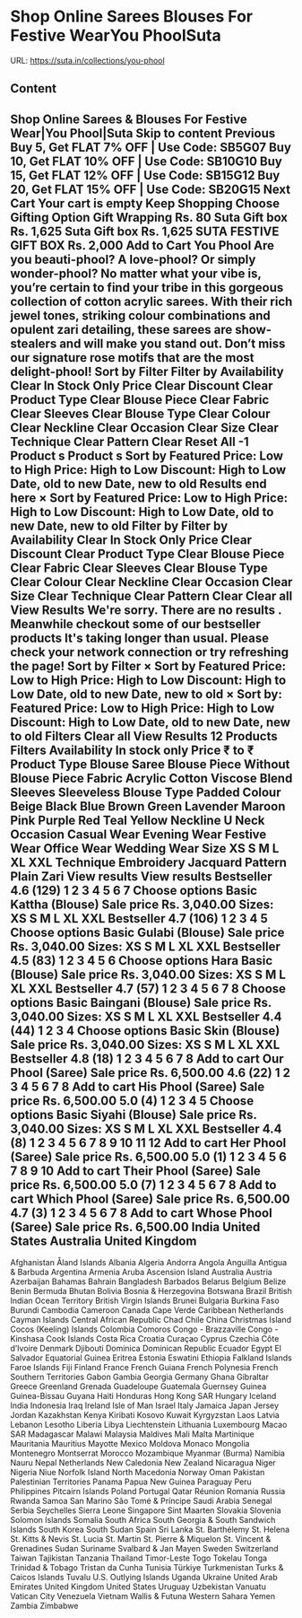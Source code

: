 # Shop Online Sarees  Blouses For Festive WearYou PhoolSuta

URL: https://suta.in/collections/you-phool

## Content

Shop Online Sarees & Blouses For Festive Wear|You Phool|Suta
Skip to content
Previous
Buy 5, Get FLAT 7% OFF | Use Code: SB5G07
Buy 10, Get FLAT 10% OFF | Use Code: SB10G10
Buy 15, Get FLAT 12% OFF | Use Code: SB15G12
Buy 20, Get FLAT 15% OFF | Use Code: SB20G15
Next
Cart
Your cart is empty
Keep Shopping
Choose Gifting Option
Gift Wrapping
Rs. 80
Suta Gift box
Rs. 1,625
Suta Gift box
Rs. 1,625
SUTA FESTIVE GIFT BOX
Rs. 2,000
Add to Cart
You Phool
Are you beauti-phool? A love-phool? Or simply wonder-phool? No matter what your vibe is, you’re certain to find your tribe in this gorgeous collection of cotton acrylic sarees. With their rich jewel tones, striking colour combinations and opulent zari detailing, these sarees are show-stealers and will make you stand out. Don’t miss our signature rose motifs that are the most delight-phool!
Sort by
Filter
Filter by
Availability
Clear
In Stock Only
Price
Clear
Discount
Clear
Product Type
Clear
Blouse Piece
Clear
Fabric
Clear
Sleeves
Clear
Blouse Type
Clear
Colour
Clear
Neckline
Clear
Occasion
Clear
Size
Clear
Technique
Clear
Pattern
Clear
Reset All
-1
Product
s
Product
s
Sort by
Featured
Price: Low to High
Price: High to Low
Discount: High to Low
Date, old to new
Date, new to old
Results end here
×
Sort by
Featured
Price: Low to High
Price: High to Low
Discount: High to Low
Date, old to new
Date, new to old
Filter by
Filter by
Availability
Clear
In Stock Only
Price
Clear
Discount
Clear
Product Type
Clear
Blouse Piece
Clear
Fabric
Clear
Sleeves
Clear
Blouse Type
Clear
Colour
Clear
Neckline
Clear
Occasion
Clear
Size
Clear
Technique
Clear
Pattern
Clear
Clear all
View Results
We're sorry. There are no results
.
Meanwhile checkout some of our bestseller products
It's taking longer than usual. Please check your network connection or try refreshing the page!
Sort by
Filter
×
Sort by
Featured
Price: Low to High
Price: High to Low
Discount: High to Low
Date, old to new
Date, new to old
×
Sort by:
Featured
Price: Low to High
Price: High to Low
Discount: High to Low
Date, old to new
Date, new to old
Filters
Clear all
View Results
12 Products
Filters
Availability
In stock only
Price
₹
to
₹
Product Type
Blouse
Saree
Blouse Piece
Without Blouse Piece
Fabric
Acrylic
Cotton
Viscose Blend
Sleeves
Sleeveless
Blouse Type
Padded
Colour
Beige
Black
Blue
Brown
Green
Lavender
Maroon
Pink
Purple
Red
Teal
Yellow
Neckline
U Neck
Occasion
Casual Wear
Evening Wear
Festive Wear
Office Wear
Wedding Wear
Size
XS
S
M
L
XL
XXL
Technique
Embroidery
Jacquard
Pattern
Plain
Zari
View results
View results
Bestseller
4.6
(129)
1
2
3
4
5
6
7
Choose options
Basic Kattha (Blouse)
Sale price
Rs. 3,040.00
Sizes:
XS
S
M
L
XL
XXL
Bestseller
4.7
(106)
1
2
3
4
5
Choose options
Basic Gulabi (Blouse)
Sale price
Rs. 3,040.00
Sizes:
XS
S
M
L
XL
XXL
Bestseller
4.5
(83)
1
2
3
4
5
6
Choose options
Hara Basic (Blouse)
Sale price
Rs. 3,040.00
Sizes:
XS
S
M
L
XL
XXL
Bestseller
4.7
(57)
1
2
3
4
5
6
7
8
Choose options
Basic Baingani (Blouse)
Sale price
Rs. 3,040.00
Sizes:
XS
S
M
L
XL
XXL
Bestseller
4.4
(44)
1
2
3
4
Choose options
Basic Skin (Blouse)
Sale price
Rs. 3,040.00
Sizes:
XS
S
M
L
XL
XXL
Bestseller
4.8
(18)
1
2
3
4
5
6
7
8
Add to cart
Our Phool (Saree)
Sale price
Rs. 6,500.00
4.6
(22)
1
2
3
4
5
6
7
8
Add to cart
His Phool (Saree)
Sale price
Rs. 6,500.00
5.0
(4)
1
2
3
4
5
Choose options
Basic Siyahi (Blouse)
Sale price
Rs. 3,040.00
Sizes:
XS
S
M
L
XL
XXL
Bestseller
4.4
(8)
1
2
3
4
5
6
7
8
9
10
11
12
Add to cart
Her Phool (Saree)
Sale price
Rs. 6,500.00
5.0
(1)
1
2
3
4
5
6
7
8
9
10
Add to cart
Their Phool (Saree)
Sale price
Rs. 6,500.00
5.0
(7)
1
2
3
4
5
6
7
8
Add to cart
Which Phool (Saree)
Sale price
Rs. 6,500.00
4.7
(3)
1
2
3
4
5
6
7
8
Add to cart
Whose Phool (Saree)
Sale price
Rs. 6,500.00
India
United States
Australia
United Kingdom
---
Afghanistan
Åland Islands
Albania
Algeria
Andorra
Angola
Anguilla
Antigua & Barbuda
Argentina
Armenia
Aruba
Ascension Island
Australia
Austria
Azerbaijan
Bahamas
Bahrain
Bangladesh
Barbados
Belarus
Belgium
Belize
Benin
Bermuda
Bhutan
Bolivia
Bosnia & Herzegovina
Botswana
Brazil
British Indian Ocean Territory
British Virgin Islands
Brunei
Bulgaria
Burkina Faso
Burundi
Cambodia
Cameroon
Canada
Cape Verde
Caribbean Netherlands
Cayman Islands
Central African Republic
Chad
Chile
China
Christmas Island
Cocos (Keeling) Islands
Colombia
Comoros
Congo - Brazzaville
Congo - Kinshasa
Cook Islands
Costa Rica
Croatia
Curaçao
Cyprus
Czechia
Côte d’Ivoire
Denmark
Djibouti
Dominica
Dominican Republic
Ecuador
Egypt
El Salvador
Equatorial Guinea
Eritrea
Estonia
Eswatini
Ethiopia
Falkland Islands
Faroe Islands
Fiji
Finland
France
French Guiana
French Polynesia
French Southern Territories
Gabon
Gambia
Georgia
Germany
Ghana
Gibraltar
Greece
Greenland
Grenada
Guadeloupe
Guatemala
Guernsey
Guinea
Guinea-Bissau
Guyana
Haiti
Honduras
Hong Kong SAR
Hungary
Iceland
India
Indonesia
Iraq
Ireland
Isle of Man
Israel
Italy
Jamaica
Japan
Jersey
Jordan
Kazakhstan
Kenya
Kiribati
Kosovo
Kuwait
Kyrgyzstan
Laos
Latvia
Lebanon
Lesotho
Liberia
Libya
Liechtenstein
Lithuania
Luxembourg
Macao SAR
Madagascar
Malawi
Malaysia
Maldives
Mali
Malta
Martinique
Mauritania
Mauritius
Mayotte
Mexico
Moldova
Monaco
Mongolia
Montenegro
Montserrat
Morocco
Mozambique
Myanmar (Burma)
Namibia
Nauru
Nepal
Netherlands
New Caledonia
New Zealand
Nicaragua
Niger
Nigeria
Niue
Norfolk Island
North Macedonia
Norway
Oman
Pakistan
Palestinian Territories
Panama
Papua New Guinea
Paraguay
Peru
Philippines
Pitcairn Islands
Poland
Portugal
Qatar
Réunion
Romania
Russia
Rwanda
Samoa
San Marino
São Tomé & Príncipe
Saudi Arabia
Senegal
Serbia
Seychelles
Sierra Leone
Singapore
Sint Maarten
Slovakia
Slovenia
Solomon Islands
Somalia
South Africa
South Georgia & South Sandwich Islands
South Korea
South Sudan
Spain
Sri Lanka
St. Barthélemy
St. Helena
St. Kitts & Nevis
St. Lucia
St. Martin
St. Pierre & Miquelon
St. Vincent & Grenadines
Sudan
Suriname
Svalbard & Jan Mayen
Sweden
Switzerland
Taiwan
Tajikistan
Tanzania
Thailand
Timor-Leste
Togo
Tokelau
Tonga
Trinidad & Tobago
Tristan da Cunha
Tunisia
Türkiye
Turkmenistan
Turks & Caicos Islands
Tuvalu
U.S. Outlying Islands
Uganda
Ukraine
United Arab Emirates
United Kingdom
United States
Uruguay
Uzbekistan
Vanuatu
Vatican City
Venezuela
Vietnam
Wallis & Futuna
Western Sahara
Yemen
Zambia
Zimbabwe
